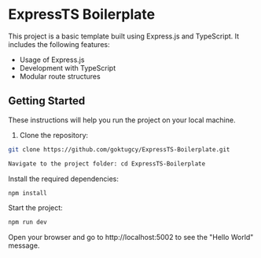 # ExpressTS Boilerplate

This project is a basic template built using Express.js and TypeScript. It includes the following features:

- Usage of Express.js
- Development with TypeScript
- Modular route structures

## Getting Started

These instructions will help you run the project on your local machine.

1. Clone the repository:

```bash
git clone https://github.com/goktugcy/ExpressTS-Boilerplate.git
```

```bash 
Navigate to the project folder: cd ExpressTS-Boilerplate
```

Install the required dependencies:

```bash
npm install
```

Start the project: 
```bash
npm run dev
```

Open your browser and go to http://localhost:5002 to see the "Hello World" message.
